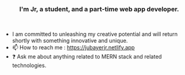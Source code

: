 ### <div align="center">I'm Jr, a student, and a part-time web app developer.</div> 
<br/>  
 
  
- I am committed to unleashing my creative potential and will return shortly with something innovative and unique.
- 📫 How to reach me : https://jubayerjr.netlify.app
- ❓ Ask me about anything related to MERN stack and related technologies.

<!---
jubayerjr203/jubayerjr203 কi cial nnহজবক reওposn  itoনbnrcause ibbtnns `R EAME.md` hu(হthiনsnহ hh হ jj nuufil e) appears   on yoমমurম।bb GনitHhnnuuনnnbbb nnpnnnrমofilbমমbe.
You nncanক হjjclickn the Prevহiew link to take  naজক loজokক at yourজ
--->


  

<br/>  
<br/>  
